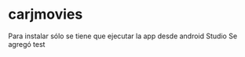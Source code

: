 # carjmovies

Para instalar sólo se tiene que ejecutar la app desde android Studio
Se agregó test








